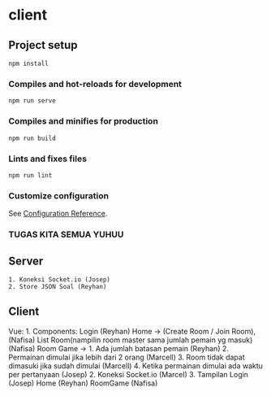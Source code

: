 # client

## Project setup
```
npm install
```

### Compiles and hot-reloads for development
```
npm run serve
```

### Compiles and minifies for production
```
npm run build
```

### Lints and fixes files
```
npm run lint
```

### Customize configuration
See [Configuration Reference](https://cli.vuejs.org/config/).




### TUGAS KITA SEMUA YUHUU

## Server
    1. Koneksi Socket.io (Josep)
    2. Store JSON Soal (Reyhan)
## Client
  Vue:
    1. Components:
      Login (Reyhan)
      Home -> (Create Room / Join Room), (Nafisa)
      List Room(nampilin room master sama jumlah pemain yg masuk) (Nafisa)
      Room Game ->
        1. Ada jumlah batasan pemain (Reyhan)
        2. Permainan dimulai jika lebih dari 2 orang (Marcell)
        3. Room tidak dapat dimasuki jika sudah dimulai (Marcell)
        4. Ketika permainan dimulai ada waktu per pertanyaan (Josep)
    2. Koneksi Socket.io (Marcel) 
    3. Tampilan 
        Login (Josep)
        Home (Reyhan)
        RoomGame (Nafisa)
